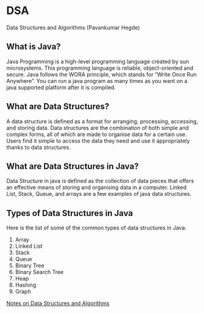 # DSA
Data Structures and Algorithms (Pavankumar Hegde)

## What is Java?


Java Programming is a high-level programming language created by sun microsystems. This programming language is reliable, object-oriented and secure. Java follows the WORA principle, which stands for “Write Once Run Anywhere”. You can run a java program as many times as you want on a java supported platform after it is compiled. 

## What are Data Structures?

A data structure is defined as a format for arranging, processing, accessing, and storing data. Data structures are the combination of both simple and complex forms, all of which are made to organise data for a certain use. Users find it simple to access the data they need and use it appropriately thanks to data structures.

## What are Data Structures in Java?

Data Structure in java is defined as the collection of data pieces that offers an effective means of storing and organising data in a computer. Linked List, Stack, Queue, and arrays are a few examples of java data structures.

## Types of Data Structures in Java
Here is the list of some of the common types of data structures in Java:


1) Array
2) Linked List
3) Stack 
4) Queue
5) Binary Tree
6) Binary Search Tree
7) Heap
8) Hashing 
9) Graph




[Notes on Data Structures and Algorithms](https://github.com/coding-guru-org/DSA_in_JAVA/blob/main/README.md)
